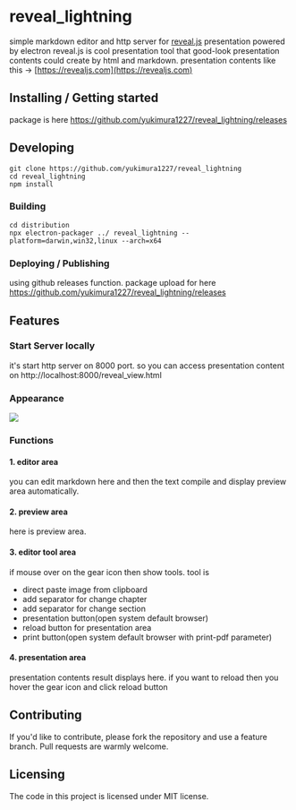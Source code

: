 <!-- TODO:
![Logo of the project]()
-->
# reveal_lightning
simple markdown editor and http server for [reveal.js](https://github.com/hakimel/reveal.js) presentation powered by electron
reveal.js is cool presentation tool that good-look presentation contents could create by html and markdown.
presentation contents like this -> [https://revealjs.com](https://revealjs.com)

## Installing / Getting started

package is here
https://github.com/yukimura1227/reveal_lightning/releases

## Developing

```shell
git clone https://github.com/yukimura1227/reveal_lightning
cd reveal_lightning
npm install
```

### Building

```shell
cd distribution
npx electron-packager ../ reveal_lightning --platform=darwin,win32,linux --arch=x64
```

### Deploying / Publishing

using github releases function.
package upload for here
https://github.com/yukimura1227/reveal_lightning/releases

## Features

### Start Server locally
it's start http server on 8000 port. so you can access presentation content on http://localhost:8000/reveal_view.html

### Appearance
![](https://raw.githubusercontent.com/yukimura1227/reveal_lightning/v0.0.2/readme_resource/area_explain.svg)

### Functions
#### 1. editor area
you can edit markdown here and then the text compile and display preview area automatically.

#### 2. preview area
here is preview area.

#### 3. editor tool area
if mouse over on the gear icon then show tools.
tool is

- direct paste image from clipboard
- add separator for change chapter
- add separator for change section
- presentation button(open system default browser)
- reload button for presentation area
- print button(open system default browser with print-pdf parameter)

#### 4. presentation area
presentation contents result displays here.
if you want to reload then you hover the gear icon and click reload button

## Contributing

If you'd like to contribute, please fork the repository and use a feature
branch. Pull requests are warmly welcome.

## Licensing

The code in this project is licensed under MIT license.
